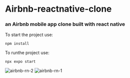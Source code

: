 # Airbnb-reactnative-clone
<h3>an Airbnb mobile app clone built with react native</h3>

To start the project use:
```shell
npm install
```

To runthe project use:
```shell
npx expo start
```
![airbnb-rn-2](https://github.com/Ham12-3/Airbnb-reactnative-clone/assets/93613316/26525132-7d14-4642-83aa-e38a551c14c5)
![airbnb-rn-1](https://github.com/Ham12-3/Airbnb-reactnative-clone/assets/93613316/4934c640-acee-4d85-99ef-039292d8e91c)
